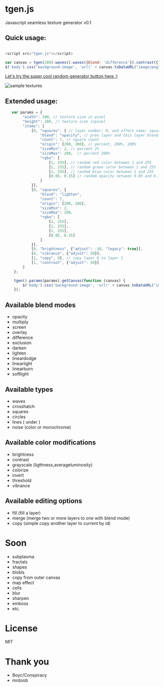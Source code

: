# tgen.js

Javascript seamless texture generator v0.1


## Quick usage:

```javascript

<script src="tgen.js"></script>

var canvas = tgen(200).waves().waves({blend: 'difference'}).contrast({"adjust": 50}).toCanvas();
$('body').css('background-image', 'url(' + canvas.toDataURL("image/png") + ')');

```

[Let's try the super cool random generator button here :)](http://schalk.hu/projects/tgen/)

![sample textures](http://schalk.hu/projects/tgen/samples.jpg)

## Extended usage:

```javascript
   var params = {
        "width": 200, // texture size in pixel
        "height": 200, // texture size inpixel
        "items": [
            [0, "squares", { // layer number: 0, and effect name: squares
                "blend": "opacity", // prev layer and this layer blend type
                "count": 7, // square count
                "origin": [200, 200], // percent, 200%, 200%
                "sizeMin": 2, // percent 2%
                "sizeMax": 200,  // percent 200%
                "rgba": [
                    [1, 255], // random red color between 1 and 255
                    [1, 255], // random green color between 1 and 255
                    [1, 255], // random blue color between 1 and 255
                    [0.05, 0.15] // random opacity netween 0.05 and 0.15
                ]
            }],
            [0, "squares", {
                "blend": "lighten",
                "count": 7,
                "origin": [200, 200],
                "sizeMin": 2,
                "sizeMax": 100,
                "rgba": [
                    [1, 255],
                    [1, 255],
                    [1, 255],
                    [0.05, 0.15]
                ]
            }],
            [0, "brightness", {"adjust": -10, "legacy": true}],
            [0, "vibrance", {"adjust": 50}],
            [1, "copy", 0], // copy layer 0 to layer 1
            [1, "contrast", {"adjust": 50}]
        ]
    };

    tgen().params(params).getCanvas(function (canvas) {
        $('body').css('background-image', 'url(' + canvas.toDataURL("image/png") + ')');
    });

```

## Available blend modes
* opacity
* multiply
* screen
* overlay
* difference
* exclusion
* darken
* lighten
* lineardodge
* linearlight
* linearburn
* softlight

## Available types
* waves
* crosshatch
* squares
* circles
* lines ( under )
* noise (color or monochrome)

## Available color modifications
* brightness
* contrast
* grayscale (ligthness,averageluminosity)
* colorize
* invert
* threshold
* vibrance

## Available editing options
* fill (fill a layer)
* merge (merge two or more layers to one with blend mode)
* copy (simple copy another layer to current by id)

# Soon
* subplasma
* fractals
* shapes
* blobls
* copy from outer canvas
* map effect
* cells
* blur
* sharpen
* emboss
* etc.

# License
MIT

# Thank you
* Boyc/Conspiracy
* mrdoob